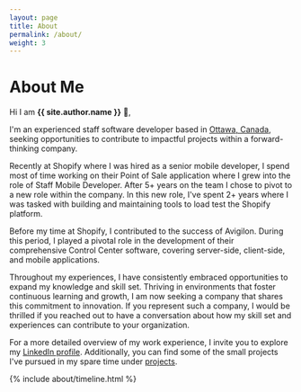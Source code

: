```yaml
---
layout: page
title: About
permalink: /about/
weight: 3
---
```


# **About Me**

Hi I am **{{ site.author.name }}** :wave:,<br>

I'm an experienced staff software developer based in [Ottawa, Canada](https://www.google.ca/maps/preview#!q=Ottawa%2C+ON&data=!4m10!1m9!4m8!1m3!1d369836!2d-75.8002569!3d45.2501566!3m2!1i1382!2i790!4f13.1), seeking opportunities to contribute to
impactful projects within a forward-thinking company.

Recently at Shopify where I was hired as a senior mobile developer, I spend most of time working on their Point of Sale
application where I grew into the role of Staff Mobile Developer. After 5+ years on the team I chose to pivot to a new
role within the company. In this new role, I've spent 2+ years where I was tasked with building and maintaining tools
to load test the Shopify platform.

Before my time at Shopify, I contributed to the success of Avigilon.
During this period, I played a pivotal role in the development of their comprehensive Control Center software, covering
server-side, client-side, and mobile applications.

Throughout my experiences, I have consistently embraced opportunities to expand my knowledge and skill set. Thriving
in environments that foster continuous learning and growth, I am now seeking a company that shares this commitment to
innovation. If you represent such a company, I would be thrilled if you reached out to have a conversation about how
my skill set and experiences can contribute to your organization.

For a more detailed overview of my work experience, I invite you to explore my
[LinkedIn profile](https://www.linkedin.com/in/etiennemartin/). Additionally, you can find some of the small projects
I've pursued in my spare time under [projects](/projects).

<div class="row">
{% include about/timeline.html %}
</div>
